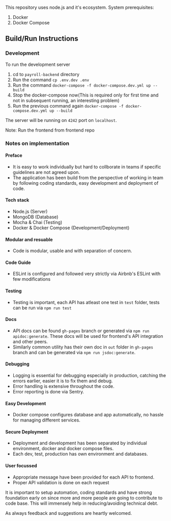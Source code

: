 This repository uses node.js and it's ecosystem.
System prerequisites:
1. Docker
2. Docker Compose

## Build/Run Instructions
### Development
To run the development server
1. cd to `payroll-backend` directory
2. Run the command `cp .env.dev .env`
3. Run the command `docker-compose -f docker-compose.dev.yml up --build`
4. Stop the docker-compose now(This is required only for first time and not in subsequent running, an interesting problem)
5. Run the previous command again `docker-compose -f docker-compose.dev.yml up --build`

The server will be running on `4242` port on `localhost`.

Note:
Run the frontend from frontend repo

### Notes on implementation
#### Preface
+ It is easy to work individually but hard to collborate in teams if specific guidelines are not agreed upon.
+ The application has been build from the perspective of working in team by following coding standards, easy development and deployment of code.

#### Tech stack
+ Node.js (Server)
+ MongoDB (Database)
+ Mocha & Chai (Testing)
+ Docker & Docker Compose (Development/Deployment)

#### Modular and resuable
+ Code is modular, usable and with separation of concern.

#### Code Guide
+ ESLint is configured and followed very strictly via Airbnb's ESLint with few modifications

#### Testing
+ Testing is important, each API has atleast one test in `test` folder, tests can be run via `npm run test`

#### Docs
+ API docs can be found `gh-pages` branch or generated via `npm run apidoc:generate`. These docs will be used for frontend's API integration and other peers.
+ Similarly common utility has their own doc in `out` folder in `gh-pages` branch and can be generated via `npm run jsdoc:generate`.

#### Debugging
+ Logging is essential for debugging especially in production,  catching the errors earlier, easier it is to fix them and debug.
+ Error handling is extensive throughout the code.
+ Error reporting is done via Sentry.

#### Easy Development
+ Docker compose configures database and app automatically, no hassle for managing different services.

#### Secure Deployment
+ Deployment and development has been separated by individual environment, docker and docker compose files.
+ Each dev, test, production has own environment and databases.

#### User focussed
+ Appropriate message have been provided for each API to frontend.
+ Proper API validation is done on each request

It is important to setup automation, coding standards and have strong foundation early on since more and more people are going to contribute to code base. This will immensely help in reducing/avoiding technical debt.

As always feedback and suggestions are heartly welcomed.
